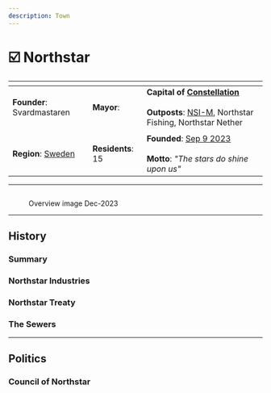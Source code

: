 ```yaml
---
description: Town
---
```


# ☑️ Northstar

<table data-view="cards"><thead><tr><th></th><th></th><th></th></tr></thead><tbody><tr><td><strong>Founder</strong>: Svardmastaren</td><td><strong>Mayor</strong>:<br></td><td><strong>Capital of</strong> <a href="../../../nations/present-nations/constellation.md"><strong>Constellation</strong></a><br><br><strong>Outposts</strong>: <a href="northstar-industries/northstar-industries-mining-division.md">NSI-M</a>, Northstar Fishing, Northstar Nether</td></tr><tr><td><img src="../../../../../.gitbook/assets/Northstar500.png" alt="" data-size="original"></td><td></td><td></td></tr><tr><td><strong>Region</strong>: <a href="../../../maps/regions/sweden.md">Sweden</a></td><td><strong>Residents</strong>: 15</td><td><strong>Founded</strong>: <a href="../../../../../additional-guides-and-commands/others/server-dates/september-23.md#sep-9">Sep 9 2023</a><br><br><strong>Motto</strong>: <em>"The stars do shine upon us"</em></td></tr></tbody></table>

***

<figure><img src="../../../../../.gitbook/assets/Northstar OverviewDec (1).png" alt=""><figcaption><p>Overview image Dec-2023</p></figcaption></figure>

***

## History

### Summary

### Northstar Industries

### Northstar Treaty

### The Sewers

***

## Politics

### Council of Northstar
